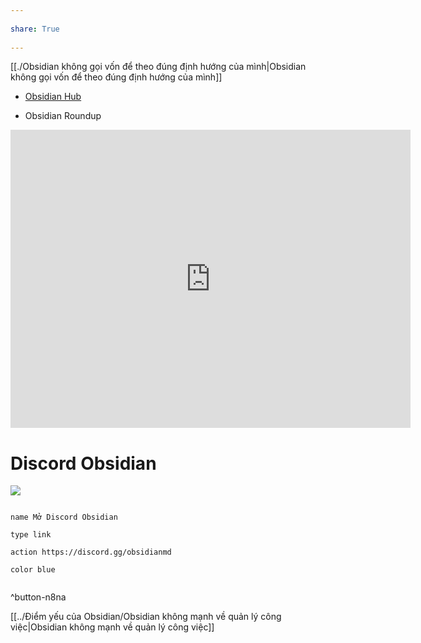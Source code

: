 ---  
share: True  
---  
[[./Obsidian không gọi vốn để theo đúng định hướng của mình|Obsidian không gọi vốn để theo đúng định hướng của mình]]   
  
  
- [Obsidian Hub](https://publish.obsidian.md/hub/00+-+Start+here "00 - Start here - Obsidian Hub - Obsidian Publish")  
 - Obsidian Roundup  
  
<iframe id="reddit-embed" src="https://www.redditmedia.com/r/ObsidianMD/comments/xunff0/the_best_obsidian_trailer_ive_seen_so_far/?ref_source=embed&amp;ref=share&amp;embed=true" sandbox="allow-scripts allow-same-origin allow-popups" style="border: none;" scrolling="no" width="640" height="477"></iframe>  
  
# Discord Obsidian  
![](https://i.imgur.com/CAVIjPW.png)  
```button  
name Mở Discord Obsidian  
type link  
action https://discord.gg/obsidianmd  
color blue  
```  
^button-n8na  
[[../Điểm yếu của Obsidian/Obsidian không mạnh về quản lý công việc|Obsidian không mạnh về quản lý công việc]]